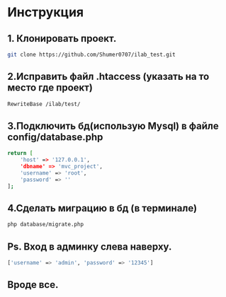# Инструкция
## 1. Клонировать проект.
```bash
git clone https://github.com/Shumer0707/ilab_test.git
```
## 2.Исправить файл .htaccess (указать на то место где проект)
```bash
RewriteBase /ilab/test/
```
## 3.Подключить бд(использую Mysql) в файле config/database.php
```bash
return [
    'host' => '127.0.0.1',
    'dbname' => 'mvc_project',
    'username' => 'root',
    'password' => ''
];
```
## 4.Сделать миграцию в бд (в терминале)
```bash
php database/migrate.php
```

## Ps. Вход в админку слева наверху.
```bash  
['username' => 'admin', 'password' => '12345']
```
## Вроде все.